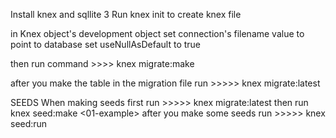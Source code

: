 Install knex and sqllite 3
Run knex init to create knex file

in Knex object's development object set connection's filename value to point to database
set useNullAsDefault to true

then run command >>>> knex migrate:make <name-of-database-table-here>

after you make the table in the migration file run >>>>> knex migrate:latest 




SEEDS 
When making seeds first run >>>>> knex migrate:latest 
then run knex seed:make <01-example>
after you make some seeds run >>>>> knex seed:run